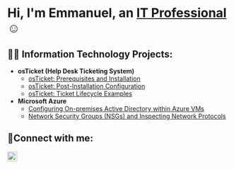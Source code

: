 <h1>Hi, I'm Emmanuel, an <a href="https://linkedin.com/in/emmanuel-guzman">IT Professional</a>☺</h1>

<h2>👨‍💻 Information Technology Projects:</h2>

- <b>osTicket (Help Desk Ticketing System)</b>
  - [osTicket: Prerequisites and Installation](https://github.com/ExGv2/osticket-prereqs)
  - [osTicket: Post-Installation Configuration](https://github.com/ExGv2/post-install-config)
  - [osTicket: Ticket Lifecycle Examples](https://github.com/ExGv2/ticket-lifecycle)
- <b>Microsoft Azure</b>
  - [Configuring On-premises Active Directory within Azure VMs](https://github.com/ExGv2/configure-ad)
  - [Network Security Groups (NSGs) and Inspecting Network Protocols](https://github.com/ExGv2/azure-network-protocols)

<h2>🤳Connect with me:</h2>

[<img align="left" alt="Josh | LinkedIn" width="22px" src="https://cdn.jsdelivr.net/npm/simple-icons@v3/icons/linkedin.svg" />][linkedin]

[linkedin]: https://linkedin.com/in/emmanuel-guzman
